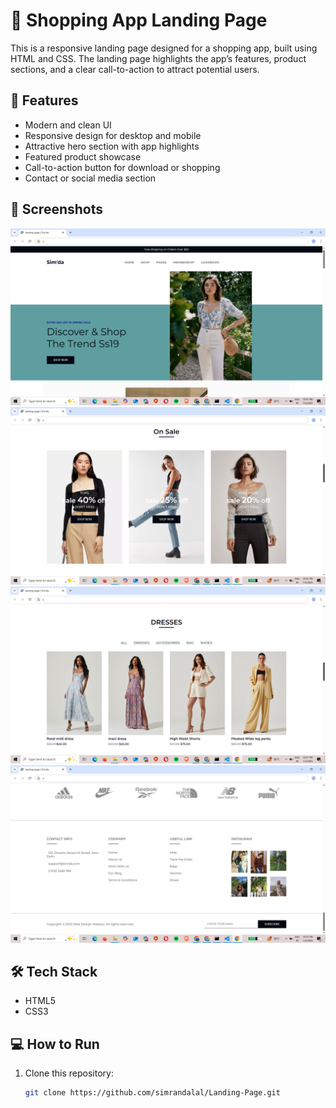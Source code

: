 
# 🛒 Shopping App Landing Page

This is a responsive landing page designed for a shopping app, built using HTML and CSS. The landing page highlights the app’s features, product sections, and a clear call-to-action to attract potential users.

## 🚀 Features

- Modern and clean UI
- Responsive design for desktop and mobile
- Attractive hero section with app highlights
- Featured product showcase
- Call-to-action button for download or shopping
- Contact or social media section

## 📸 Screenshots

![Landing Page Screenshot 1](./assets/Screenshot1.png)
![Landing Page Screenshot 2](./assets/Screenshot2.png)
![Landing Page Screenshot 3](./assets/Screenshot3.png)
![Landing Page Screenshot 4](./assets/Screenshot4.png)

## 🛠️ Tech Stack

- HTML5
- CSS3

## 💻 How to Run

1. Clone this repository:
   ```bash
   git clone https://github.com/simrandalal/Landing-Page.git
